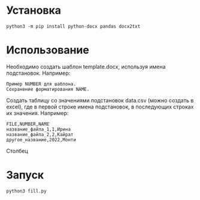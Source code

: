 # Установка
```
python3 -m pip install python-docx pandas docx2txt
```

# Использование
Необходимо создать шаблон template.docx, используя имена подстановок. Например:
```
Пример NUMBER для шаблона.
Сохранение форматирования NAME.
```

Создать таблицу со значениями подстановок data.csv (можно создать в excel), где в первой строке имена подстановок, в последующих строках их значения. Например:
```
FILE,NUMBER,NAME
название_файла_1,1,Ирина
название_файла_2,2,Кайрат
другое_название,2022,Монти
```

Столбец

# Запуск
```
python3 fill.py
```
